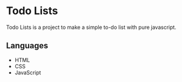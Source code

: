 # Todo Lists

Todo Lists is a project to make a simple to-do list with pure javascript.

## Languages

* HTML
* CSS
* JavaScript
